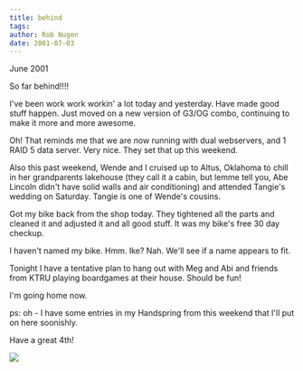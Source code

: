 ```yaml
---
title: behind
tags: 
author: Rob Nugen
date: 2001-07-03
---
```


<p class=date> June 2001</p>

<p>So far behind!!!!</p>

<p>I've been work work workin' a lot today and
yesterday.  Have made good stuff happen.  Just moved
on a new version of G3/OG combo, continuing to make it
more and more awesome.</p>

<p>Oh!  That reminds me that we are now running with
dual webservers, and 1 RAID 5 data server.  Very nice.
 They set that up this weekend.</p>

<p>Also this past weekend, Wende and I cruised up to
Altus, Oklahoma to chill in her grandparents lakehouse
(they call it a cabin, but lemme tell you, Abe Lincoln
didn't have solid walls and air conditioning) and
attended Tangie's wedding on Saturday.  Tangie is one
of Wende's cousins.</p>

<p>Got my bike back from the shop today.  They
tightened all the parts and cleaned it and adjusted it
and all good stuff.  It was my bike's free 30 day
checkup.</p>

<p>I haven't named my bike.  Hmm.  Ike?  Nah.  We'll
see if a name appears to fit.</p>

<p>Tonight I have a tentative plan to hang out with
Meg and Abi and friends from KTRU playing boardgames
at their house.  Should be fun!</p>

<p>I'm going home now.</p>

<p>ps:  oh - I have some entries in my Handspring from
this weekend that I'll put on here soonishly.</p>

<p>Have a great 4th!</p>

<p><img src="/images/rob/wL-ROB.gif"/></p>

